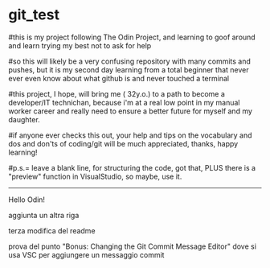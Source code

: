 # git_test
#this is my project following The Odin Project, and learning to goof around and learn trying my best not to ask for help

#so this will likely be a very confusing repository with many commits and pushes, but it is my second day learning from a total beginner that never ever even know about what github is and never touched a terminal

#this project, I hope, will bring me ( 32y.o.) to a path to become a developer/IT technichan, because i'm at a real low point in my manual worker career and really need to ensure a better future for myself and my daughter.

#if anyone ever checks this out, your help and tips on the vocabulary and dos and don'ts of coding/git will be much appreciated, thanks, happy learning!

#p.s.= leave a blank line, for structuring the code, got that, PLUS there is a "preview" function in VisualStudio, so maybe, use it.


-------

Hello Odin!


aggiunta un altra riga

terza modifica del readme

prova del punto "Bonus: Changing the Git Commit Message Editor"
dove si usa VSC per aggiungere un messaggio commit
